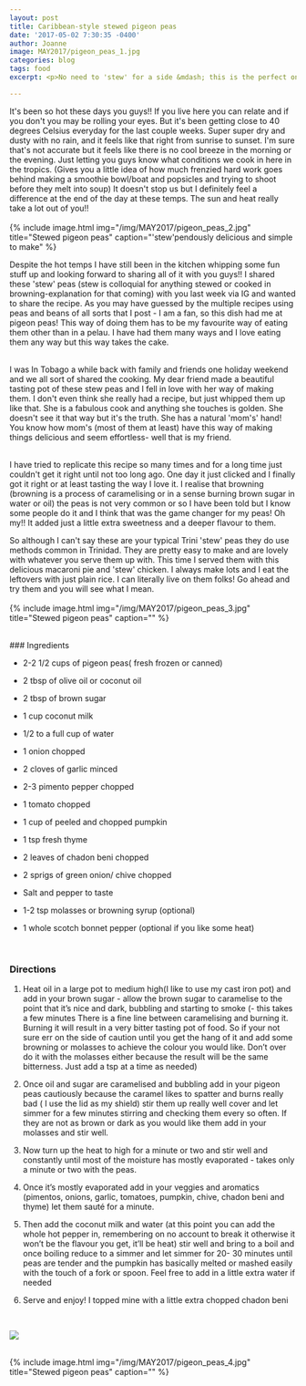```yaml
---
layout: post
title: Caribbean-style stewed pigeon peas
date: '2017-05-02 7:30:35 -0400'
author: Joanne
image: MAY2017/pigeon_peas_1.jpg
categories: blog
tags: food
excerpt: <p>No need to 'stew' for a side &mdash; this is the perfect one</p>

---
```


It's been so hot these days you guys!! If you live here you can relate and if you don't you may be rolling your eyes.  But it's been getting close to 40 degrees Celsius everyday for the last couple weeks. Super super dry and dusty with no rain, and it feels like that right from sunrise to sunset. I'm sure that's not accurate but it feels like there is no cool breeze in the morning or the evening.  Just letting you guys know what conditions we cook in here in the tropics. (Gives you a little idea of how much frenzied hard work goes behind making a smoothie bowl/boat and popsicles and trying to shoot before they melt into soup) It doesn't stop us but I definitely feel a difference at the end of the day at these temps.  The sun and heat really take a lot out of you!!
<br>
<br>
{% include image.html
            img="/img/MAY2017/pigeon_peas_2.jpg"
            title="Stewed pigeon peas"
            caption="'stew'pendously delicious and simple to make" %}

Despite the hot temps I have still been in the kitchen whipping some fun stuff up and looking forward to sharing all of it with you guys!! I shared these 'stew' peas (stew is colloquial for anything stewed or cooked in browning-explanation for that coming) with you last week via IG and wanted to share the recipe.  As you may have guessed by the multiple recipes using peas and beans of all sorts that I post - I am a fan, so this dish had me at pigeon peas! This way of doing them has to be my favourite way of eating them other than in a pelau. I have had them many ways and I love eating them any way but this way takes the cake.
<br>
<br>

I was In Tobago a while back with family and friends one holiday  weekend and we all sort of shared the cooking. My dear friend made a beautiful tasting pot of these stew peas and I fell in love with her way of making them. I don't even think she really had a recipe, but just whipped them up like that. She is a fabulous cook and anything she touches is golden.  She doesn't see it that way but it's the truth. She has a natural 'mom's' hand! You know how mom's (most of them at least) have this way of making things delicious and seem effortless- well that is my friend.  
<br>

I have tried to replicate this recipe so many times and for a long time just couldn't get it right until not too long ago. One day it just clicked and I finally got it right or at least tasting the way I love it. I realise that browning (browning is a process of caramelising or in a sense burning brown sugar in water or oil) the peas is not very common or so I have been told but I know some people do it and I think that was the game changer for my peas!  Oh my!! It added just a little extra sweetness and a deeper flavour to them.
<br>

So although I can't say these are your typical Trini 'stew' peas they do use methods common in Trinidad. They are pretty easy to make and are lovely with whatever you serve them up with. This time I served them with this delicious macaroni pie and 'stew' chicken.  I always make lots and I eat the leftovers with just plain rice. I can literally live on them folks! Go ahead and try them and you will see what I mean.  
<br>
{% include image.html
            img="/img/MAY2017/pigeon_peas_3.jpg"
            title="Stewed pigeon peas"
            caption="" %}

<br>
### Ingredients

* 2-2 1/2 cups of pigeon peas( fresh frozen or canned)

* 2 tbsp of olive oil or coconut oil

* 2 tbsp of brown sugar

* 1 cup coconut milk

* 1/2 to a full cup of water

* 1 onion chopped

* 2 cloves of garlic minced

* 2-3 pimento pepper chopped

* 1 tomato chopped

* 1 cup of peeled and chopped pumpkin

* 1 tsp fresh thyme

* 2 leaves of chadon beni chopped

* 2 sprigs of green onion/ chive chopped

* Salt and pepper to taste

* 1-2 tsp molasses or browning syrup (optional)

* 1 whole scotch bonnet pepper (optional if you like some heat)
<br>


### Directions

1. Heat oil in a large pot to medium high(I like to use my cast iron pot) and add in your brown sugar - allow the brown sugar to caramelise to the point that it’s nice and dark, bubbling and starting to smoke (- this takes a few minutes There is a fine line between caramelising and burning it. Burning it will result in a very bitter tasting pot of food. So if your not sure err on the side of caution until you get the hang of it and add some browning or molasses to achieve the colour you would like. Don’t over do it with the molasses either because the result will be the same bitterness. Just add a tsp at a time as needed) 

2. Once oil and sugar are caramelised and bubbling add in your pigeon peas cautiously because the caramel likes to spatter and burns really bad ( I use the lid as my shield) stir them up really well cover and let simmer for a few minutes stirring and checking them every so often.  If they are not as brown or dark as you would like them add in your molasses and stir well. 

3. Now turn up the heat to high for a minute or two and stir well and constantly until most of the moisture has mostly evaporated - takes only a minute or two with the peas. 

4. Once it’s mostly evaporated add in your veggies and aromatics (pimentos, onions, garlic, tomatoes, pumpkin, chive, chadon beni and thyme) let them sauté for a minute.  

5. Then add the coconut milk and water (at this point you can add the whole hot pepper in, remembering on no account to break it otherwise it won’t be the flavour you get, it’ll be heat) stir well and bring to a boil and once boiling reduce to a simmer and let simmer for 20- 30 minutes until peas are tender and the pumpkin has basically melted or mashed easily with the touch of a fork or spoon.  Feel free to add in a little extra water if needed

6. Serve and enjoy! I topped mine with a little extra chopped chadon beni


<br>
<p class="apple__news__logo"><a href="https://apple.news/TKVtoVhGUQSuiufA4bqI-gg"><img src="{{ basesite.url }}/img/apple_news.svg" /></a></p>


<br>
{% include image.html
            img="/img/MAY2017/pigeon_peas_4.jpg"
            title="Stewed pigeon peas"
            caption="" %}
